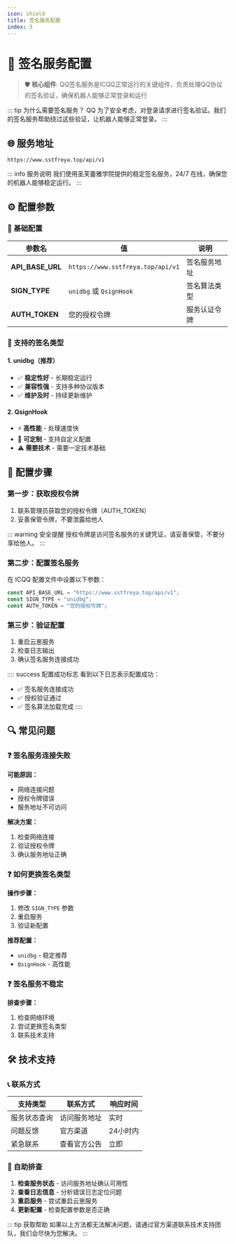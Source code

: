 ```yaml
---
icon: shield
title: 签名服务配置
index: 3
---
```


# 🔐 签名服务配置

> 🛡️ **核心组件**: QQ签名服务是ICQQ正常运行的关键组件，负责处理QQ协议的签名验证，确保机器人能够正常登录和运行

::: tip 为什么需要签名服务？
QQ 为了安全考虑，对登录请求进行签名验证。我们的签名服务帮助绕过这些验证，让机器人能够正常登录。
:::

## 🌐 服务地址

```
https://www.sstfreya.top/api/v1
```

::: info 服务说明
我们使用圣芙蕾雅学院提供的稳定签名服务，24/7 在线，确保您的机器人能够稳定运行。
:::

## ⚙️ 配置参数

### 🔧 基础配置

| 参数名 | 值 | 说明 |
|--------|----|----|
| **API_BASE_URL** | `https://www.sstfreya.top/api/v1` | 签名服务地址 |
| **SIGN_TYPE** | `unidbg` 或 `QsignHook` | 签名算法类型 |
| **AUTH_TOKEN** | 您的授权令牌 | 服务认证令牌 |

### 🎯 支持的签名类型

#### 1. unidbg（推荐）
- ✅ **稳定性好** - 长期稳定运行
- ✅ **兼容性强** - 支持多种协议版本
- ✅ **维护及时** - 持续更新维护

#### 2. QsignHook
- ⚡ **高性能** - 处理速度快
- 🔧 **可定制** - 支持自定义配置
- ⚠️ **需要技术** - 需要一定技术基础

## 🚀 配置步骤

### 第一步：获取授权令牌

1. 联系管理员获取您的授权令牌（AUTH_TOKEN）
2. 妥善保管令牌，不要泄露给他人

::: warning 安全提醒
授权令牌是访问签名服务的关键凭证，请妥善保管，不要分享给他人。
:::

### 第二步：配置签名服务

在 ICQQ 配置文件中设置以下参数：

```javascript
const API_BASE_URL = "https://www.sstfreya.top/api/v1";
const SIGN_TYPE = "unidbg";
const AUTH_TOKEN = "您的授权令牌";
```

### 第三步：验证配置

1. 重启云崽服务
2. 检查日志输出
3. 确认签名服务连接成功

:::: success 配置成功标志
看到以下日志表示配置成功：
- ✅ 签名服务连接成功
- ✅ 授权验证通过  
- ✅ 签名算法加载完成
::::

## 🔍 常见问题

### ❓ 签名服务连接失败

**可能原因：**
- 网络连接问题
- 授权令牌错误
- 服务地址不可访问

**解决方案：**
1. 检查网络连接
2. 验证授权令牌
3. 确认服务地址正确

### ❓ 如何更换签名类型

**操作步骤：**
1. 修改 `SIGN_TYPE` 参数
2. 重启服务
3. 验证新配置

**推荐配置：**
- `unidbg` - 稳定推荐
- `QsignHook` - 高性能

### ❓ 签名服务不稳定

**排查步骤：**
1. 检查网络环境
2. 尝试更换签名类型
3. 联系技术支持

## 🛠️ 技术支持

### 📞 联系方式

| 支持类型 | 联系方式 | 响应时间 |
|----------|----------|----------|
| 服务状态查询 | 访问服务地址 | 实时 |
| 问题反馈 | 官方渠道 | 24小时内 |
| 紧急联系 | 查看官方公告 | 立即 |

### 🔧 自助排查

1. **检查服务状态** - 访问服务地址确认可用性
2. **查看日志信息** - 分析错误日志定位问题
3. **重启服务** - 尝试重启云崽服务
4. **更新配置** - 检查配置参数是否正确

::: tip 获取帮助
如果以上方法都无法解决问题，请通过官方渠道联系技术支持团队，我们会尽快为您解决。
:::
